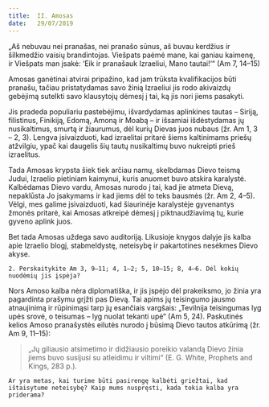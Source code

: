 ```yaml
---
title:  II. Amosas
date:   29/07/2019
---
```


„Aš nebuvau nei pranašas, nei pranašo sūnus, aš buvau kerdžius ir šilkmedžio vaisių brandintojas. Viešpats paėmė mane, kai ganiau kaimenę, ir Viešpats man įsakė: ‘Eik ir pranašauk Izraeliui, Mano tautai!‘“ (Am 7, 14–15)

Amosas ganėtinai atvirai pripažino, kad jam trūksta kvalifikacijos būti pranašu, tačiau pristatydamas savo žinią Izraeliui jis rodo akivaizdų gebėjimą sutelkti savo klausytojų dėmesį į tai, ką jis nori jiems pasakyti.

Jis pradeda populiariu pastebėjimu, išvardydamas aplinkines tautas – Siriją, filistinus, Finikiją, Edomą, Amoną ir Moabą – ir išsamiai išdėstydamas jų nusikaltimus, smurtą ir žiaurumus, dėl kurių Dievas juos nubaus (žr. Am 1, 3 – 2, 3). Lengva įsivaizduoti, kad izraelitai pritarė šiems kaltinimams priešų atžvilgiu, ypač kai daugelis šių tautų nusikaltimų buvo nukreipti prieš izraelitus.

Tada Amosas krypsta šiek tiek arčiau namų, skelbdamas Dievo teismą Judui, Izraelio pietiniam kaimynui, kuris anuomet buvo atskira karalystė. Kalbėdamas Dievo vardu, Amosas nurodo į tai, kad jie atmeta Dievą, nepaklūsta Jo įsakymams ir kad jiems dėl to teks bausmės (žr. Am 2, 4–5). Vėlgi, mes galime įsivaizduoti, kad šiaurinėje karalystėje gyvenantys žmonės pritarė, kai Amosas atkreipė dėmesį į piktnaudžiavimą tų, kurie gyveno aplink juos.

Bet tada Amosas uždega savo auditoriją. Likusioje knygos dalyje jis kalba apie Izraelio blogį, stabmeldystę, neteisybę ir pakartotines nesėkmes Dievo akyse.

`2. Perskaitykite Am 3, 9–11; 4, 1–2; 5, 10–15; 8, 4–6. Dėl kokių nuodėmių jis įspėja?`

Nors Amoso kalba nėra diplomatiška, ir jis įspėjo dėl prakeiksmo, jo žinia yra pagardinta prašymu grįžti pas Dievą. Tai apims jų teisingumo jausmo atnaujinimą ir rūpinimąsi tarp jų esančiais vargšais: „Tevilnija teisingumas lyg upės srovė, o teisumas – lyg nuolat tekanti upė“ (Am 5, 24). Paskutinės kelios Amoso pranašystės eilutės nurodo į būsimą Dievo tautos atkūrimą (žr. Am 9, 11–15): 

> <p></p>
> „Jų giliausio atsimetimo ir didžiausio poreikio valandą Dievo žinia jiems buvo susijusi su atleidimu ir viltimi“ (E. G. White, Prophets and Kings, 283 p.).

`Ar yra metas, kai turime būti pasirengę kalbėti griežtai, kad ištaisytume neteisybę? Kaip mums nuspręsti, kada tokia kalba yra priderama?`

